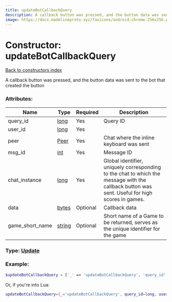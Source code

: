 ```yaml
---
title: updateBotCallbackQuery
description: A callback button was pressed, and the button data was sent to the bot that created the button
image: https://docs.madelineproto.xyz/favicons/android-chrome-256x256.png
---
```

# Constructor: updateBotCallbackQuery  
[Back to constructors index](index.md)



A callback button was pressed, and the button data was sent to the bot that created the button

### Attributes:

| Name     |    Type       | Required | Description |
|----------|---------------|----------|-------------|
|query\_id|[long](../types/long.md) | Yes|Query ID|
|user\_id|[long](../types/long.md) | Yes|
|peer|[Peer](../types/Peer.md) | Yes|Chat where the inline keyboard was sent|
|msg\_id|[int](../types/int.md) | Yes|Message ID|
|chat\_instance|[long](../types/long.md) | Yes|Global identifier, uniquely corresponding to the chat to which the message with the callback button was sent. Useful for high scores in games.|
|data|[bytes](../types/bytes.md) | Optional|Callback data|
|game\_short\_name|[string](../types/string.md) | Optional|Short name of a Game to be returned, serves as the unique identifier for the game|



### Type: [Update](../types/Update.md)


### Example:

```php
$updateBotCallbackQuery = ['_' => 'updateBotCallbackQuery', 'query_id' => long, 'user_id' => long, 'peer' => Peer, 'msg_id' => int, 'chat_instance' => long, 'data' => 'bytes', 'game_short_name' => 'string'];
```  


Or, if you're into Lua:

```lua
updateBotCallbackQuery={_='updateBotCallbackQuery', query_id=long, user_id=long, peer=Peer, msg_id=int, chat_instance=long, data='bytes', game_short_name='string'}

```


